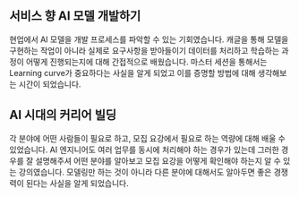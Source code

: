 ## 서비스 향 AI 모델 개발하기
현업에서 AI 모델을 개발 프로세스를 파악할 수 있는 기회였습니다.
캐글을 통해 모델을 구현하는 작업이 아니라 실제로 요구사항을 받아들이기 데이터를 처리하고 학습하는 과정이 어떻게 진행되는지에 대해 간접적으로 배웠습니다.
마스터 세션을 통해서는 Learning curve가 중요하다는 사실을 알게 되었고 이를 증명할 방법에 대해 생각해보는 시간이 되었습니다.

## AI 시대의 커리어 빌딩
각 분야에 어떤 사람들이 필요로 하고, 모집 요강에서 필요로 하는 역량에 대해 배울 수 있었습니다. AI 엔지니어도 여러 업무를 동시에 처리해야 하는 경우가 있는데 그러한 경우를 잘 설명해주셔 어떤 분야를 알아보고 모집 요강을 어떻게 확인해야 하는지 알 수 있는 강의였습니다.
모델링만 하는 것이 아니라 다른 분야에 대해서도 알아두면 좋은 경쟁력이 된다는 사실을 알게 되었습니다.
